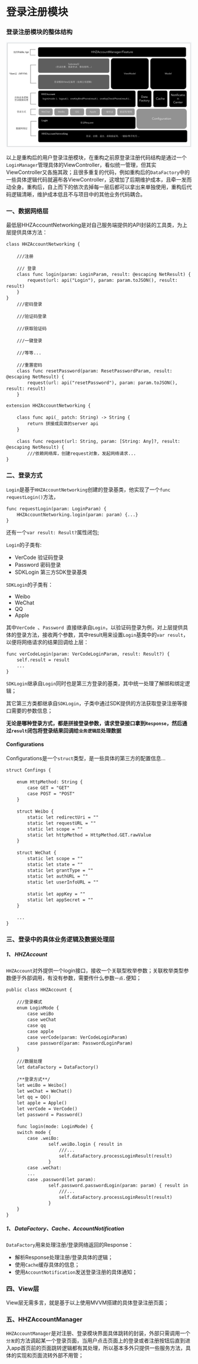 # 登录注册模块
### 登录注册模块的整体结构

![登录组件架构图](login-manager.png)

以上是重构后的用户登录注册模块，在重构之前原登录注册代码结构是通过一个`LoginManager`管理具体的ViewController，看似统一管理，但其实ViewController又各施其政；且很多重复的代码，例如重构后的`DataFactory`中的一些具体逻辑代码就遍布各ViewController，这增加了后期维护成本，且牵一发而动全身。重构后，自上而下的依次去掉每一层后都可以拿出来单独使用，重构后代码逻辑清晰，维护成本低且不与项目中的其他业务代码耦合。

### 一、数据网络层

最低层HHZAccountNetworking是对自己服务端提供的API封装的工具类，为上层提供具体方法：

```
class HHZAccountNetworking {
    
    ///注册
    	
    /// 登录
    class func login(param: LoginParam, result: @escaping NetResult) {
        request(url: api("Login"), param: param.toJSON(), result: result)
    }
}
	///密码登录
	
	///验证码登录
	
	///获取验证码
	
	///一键登录
	
	///等等...
	
	///重置密码
	class func resetPassword(param: ResetPasswordParam, result: @escaping NetResult) {
        request(url: api("resetPassword"), param: param.toJSON(), result: result)
    }
```

```
extension HHZAccountNetworking {
    
    class func api(_ patch: String) -> String {
        return 拼接成具体的server api
    }
    
    class func request(url: String, param: [String: Any]?, result: @escaping NetResult) {
        ///依赖网络库，创建request对象，发起网络请求...
}

```
### 二、登录方式

`Login`是基于`HHZAccountNetworking`创建的登录基类，他实现了一个`func requestLogin()`方法，

```
func requestLogin(param: LoginParam) {
	HHZAccountNetworking.login(param: param) {...}
}

```

还有一个`var result: Result?`属性闭包;

`Login`的子类有:

* VerCode		验证码登录
* Password	密码登录
* SDKLogin	第三方SDK登录基类

`SDKLogin`的子类有：

* Weibo
* WeChat
* QQ
* Apple

其中`VerCode `、`Password `直接继承自`Login`，以验证码登录为例，对上层提供具体的登录方法，接收两个参数，其中result用来设置`Login`基类中的`var result`，以便将网络请求的结果回调给上层：

```
func verCodeLogin(param: VerCodeLoginParam, result: Result?) {
	self.result = result
	...
}

```

`SDKLogin`继承自`Login`同时也是第三方登录的基类，其中统一处理了解绑和绑定逻辑；

其它第三方类都继承自`SDKLogin`，子类中通过SDK提供的方法获取登录注册等接口需要的参数信息；

**无论是哪种登录方式，都是拼接登录参数，请求登录接口拿到`Response`，然后通过`result`闭包将登录结果回调给`业务逻辑层`处理数据**

#### Configurations
Configurations是一个`struct`类型，是一些具体的第三方的配置信息...

```
struct Confings {
    
    enum HttpMethod: String {
        case GET = "GET"
        case POST = "POST"
    }
    
    struct Weibo {
        static let redirectUri = ""
        static let requestURL = ""
        static let scope = ""
        static let httpMethod = HttpMethod.GET.rawValue
    }
    
    struct WeChat {
        static let scope = ""
        static let state = ""
        static let grantType = ""
        static let authURL = ""
        static let userInfoURL = ""
        
        static let appKey = ""
        static let appSecret = ""
    }
    
    ...
}
```

### 三、登录中的具体业务逻辑及数据处理层

##### 1、 HHZAccount

`HHZAccount`对外提供一个login接口，接收一个关联型枚举参数；关联枚举类型参数便于外部调用，有没有参数，需要传什么参数`一点.`便知；

```
public class HHZAccount {

	///登录模式
    enum LoginMode {
        case weiBo
        case weChat
        case qq
        case apple
        case verCode(param: VerCodeLoginParam)
        case password(param: PasswordLoginParam)
    }
    
    ///数据处理
    let dataFactory = DataFactory()
    
    /**登录方式**/
    let weiBo = Weibo()
    let weChat = WeChat()
    let qq = QQ()
    let apple = Apple()
    let verCode = VerCode()
    let password = Password()
    
    func login(mode: LoginMode) {
    switch mode {
        case .weiBo:
        		self.weiBo.login { result in
        			///...
        			self.dataFactory.processLoginResult(result)
        		}
        case .weChat:
        ...
        case .password(let param):
        		self.password.passwordLogin(param: param) { result in
        			///...
        			self.dataFactory.processLoginResult(result)
        		}
    }
}
```

##### 1、 DataFactory、Cache、AccountNotification

`DataFactory`用来处理注册/登录网络返回的Response：

* 解析Response处理注册/登录具体的逻辑；
* 使用`Cache`缓存具体的信息；
* 使用`AccountNotification`发送登录注册的具体通知；

### 四、View层

View层无需多言，就是基于以上使用MVVM搭建的具体登录注册页面；

### 五、HHZAccountManager

`HHZAccountManager`是对注册、登录模块界面具体跳转的封装，外部只需调用一个`分发`的方法调起某一个登录页面，当用户点击页面上的登录或者注册按钮后直到进入app首页前的页面跳转逻辑都有其处理，所以基本多外只提供一些服务方法，具体的实现和页面流转外部不用管；



